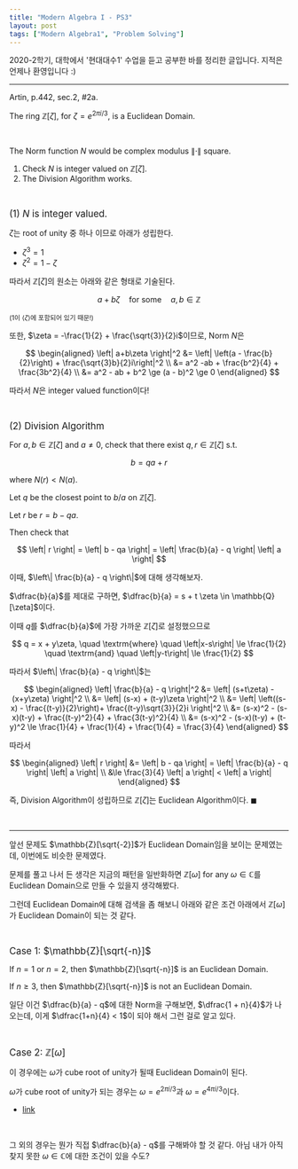 ```yaml
---
title: "Modern Algebra I - PS3"
layout: post
tags: ["Modern Algebra1", "Problem Solving"]
---
```



2020-2학기, 대학에서 '현대대수1' 수업을 듣고 공부한 바를 정리한 글입니다. 지적은 언제나 환영입니다 :)

<hr>

<div class="statement" markdown="1">

Artin, p.442, sec.2, #2a.

The ring $\mathbb{Z}[\zeta]$, for $\zeta = e^{2 \pi i / 3}$, is a Euclidean Domain.

</div>

<br>

The Norm function $N$ would be complex modulus $\left\| \cdot \right\|$ square.

1. Check $N$ is integer valued on $\mathbb{Z}[\zeta]$.
2. The Division Algorithm works.

<br>

<big>(1) $N$ is integer valued.</big>

$\zeta$는 root of unity 중 하나 이므로 아래가 성립한다.
- $\zeta^3 = 1$
- $\zeta^2 = 1 - \zeta$

따라서 $\mathbb{Z}[\zeta]$의 원소는 아래와 같은 형태로 기술된다.

$$
a + b \zeta \quad \textrm{for some} \quad a, b \in \mathbb{Z}
$$

<small>($1$이 $\left< \zeta \right>$에 포함되어 있기 때문!)</small>

또한, $\zeta = -\frac{1}{2} + \frac{\sqrt{3}}{2}i$이므로, Norm $N$은

$$
\begin{aligned}
  \left| a+b\zeta \right|^2 &= \left| \left(a - \frac{b}{2}\right) + \frac{\sqrt{3}b}{2}i\right|^2 \\
  &= a^2 -ab + \frac{b^2}{4} + \frac{3b^2}{4} \\
  &= a^2 - ab + b^2 \ge (a - b)^2 \ge 0
\end{aligned}
$$

따라서 $N$은 integer valued function이다!

<br>

<big>(2) Division Algorithm</big>

For $a, b \in \mathbb{Z}[\zeta]$ and $a \ne 0$, check that there exist $q, r \in \mathbb{Z}[\zeta]$ s.t.

$$
b = qa + r
$$

where $N(r) < N(a)$.

Let $q$ be the closest point to $b/a$ on $\mathbb{Z}[\zeta]$.

Let $r$ be $r = b - qa$.

Then check that 

$$
\left| r \right| = \left| b - qa \right| = \left| \frac{b}{a} - q \right| \left| a \right|
$$

이때, $\left\| \frac{b}{a} - q \right\|$에 대해 생각해보자.

$\dfrac{b}{a}$를 제대로 구하면, $\dfrac{b}{a} = s + t \zeta \in \mathbb{Q}[\zeta]$이다.

이때 $q$를 $\dfrac{b}{a}$에 가장 가까운 $\mathbb{Z}[\zeta]$로 설정했으므로 

$$
q = x + y\zeta, \quad \textrm{where} \quad \left|x-s\right| \le \frac{1}{2} \quad \textrm{and} \quad \left|y-t\right| \le \frac{1}{2}
$$

따라서 $\left\| \frac{b}{a} - q \right\|$는

$$
\begin{aligned}
\left| \frac{b}{a} - q \right|^2 &= \left| (s+t\zeta) - (x+y\zeta) \right|^2 \\
&= \left| (s-x) + (t-y)\zeta \right|^2 \\
&= \left| \left((s-x) - \frac{(t-y)}{2}\right)+ \frac{(t-y)\sqrt{3}}{2}i \right|^2 \\
&= (s-x)^2 - (s-x)(t-y) + \frac{(t-y)^2}{4} + \frac{3(t-y)^2}{4} \\
&= (s-x)^2 - (s-x)(t-y) + (t-y)^2 \le \frac{1}{4} + \frac{1}{4} + \frac{1}{4} = \frac{3}{4}
\end{aligned}
$$

따라서

$$
\begin{aligned}
  \left| r \right| &= \left| b - qa \right| = \left| \frac{b}{a} - q \right| \left| a \right| \\
  &\le \frac{3}{4} \left| a \right| < \left| a \right|
\end{aligned}
$$

즉, Division Algorithm이 성립하므로 $\mathbb{Z}[\zeta]$는 Euclidean Algorithm이다. $\blacksquare$

<br>
<hr>

앞선 문제도 $\mathbb{Z}[\sqrt{-2}]$가 Euclidean Domain임을 보이는 문제였는데, 이번에도 비슷한 문제였다.

문제를 풀고 나서 든 생각은 지금의 패턴을 일반화하면 $\mathbb{Z}[\omega]$ for any $\omega \in \mathbb{C}$를 Euclidean Domain으로 만들 수 있을지 생각해봤다.

그런데 Euclidean Domain에 대해 검색을 좀 해보니 아래와 같은 조건 아래에서 $\mathbb{Z}[\omega]$가 Euclidean Domain이 되는 것 같다.

<br>

<big>Case 1: $\mathbb{Z}[\sqrt{-n}]$</big>

If $n = 1$ or $n=2$, then $\mathbb{Z}[\sqrt{-n}]$ is an Euclidean Domain.

If $n \ge 3$, then $\mathbb{Z}[\sqrt{-n}]$ is not an Euclidean Domain.

일단 이건 $\dfrac{b}{a} - q$에 대한 Norm을 구해보면, $\dfrac{1 + n}{4}$가 나오는데, 이게 $\dfrac{1+n}{4} < 1$이 되야 해서 그런 걸로 알고 있다.

<br>

<big>Case 2: $\mathbb{Z}[\omega]$</big>

이 경우에는 $\omega$가 cube root of unity가 될때 Euclidean Domain이 된다.

$\omega$가 cube root of unity가 되는 경우는 $\omega = e^{2\pi i / 3}$과 $\omega = e^{4\pi i / 3}$이다.

- [link](https://en.wikipedia.org/wiki/Euclidean_domain#Examples)

<br>

그 외의 경우는 뭔가 직접 $\dfrac{b}{a} - q$를 구해봐야 할 것 같다. 아님 내가 아직 찾지 못한 $\omega \in \mathbb{C}$에 대한 조건이 있을 수도?
